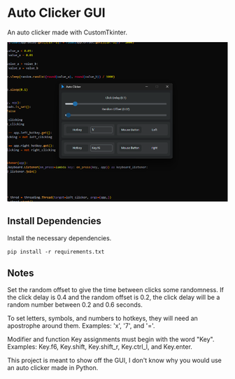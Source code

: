 # Auto Clicker GUI

An auto clicker made with CustomTkinter.

![auto-clicker-gui.png](README.assets/auto-clicker-gui.png)

## Install Dependencies

Install the necessary dependencies.

```text
pip install -r requirements.txt
```

## Notes

Set the random offset to give the time between clicks some randomness. If the click delay is 0.4 and the random offset is 0.2, the click delay will be a random number between 0.2 and 0.6 seconds.

To set letters, symbols, and numbers to hotkeys, they will need an apostrophe around them. Examples: 'x', '7', and '='.

Modifier and function Key assignments must begin with the word "Key". Examples: Key.f6, Key.shift, Key.shift_r, Key.ctrl_l, and Key.enter.

This project is meant to show off the GUI, I don't know why you would use an auto clicker made in Python.
